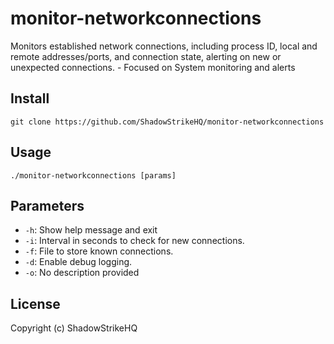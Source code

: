 # monitor-networkconnections
Monitors established network connections, including process ID, local and remote addresses/ports, and connection state, alerting on new or unexpected connections. - Focused on System monitoring and alerts

## Install
`git clone https://github.com/ShadowStrikeHQ/monitor-networkconnections`

## Usage
`./monitor-networkconnections [params]`

## Parameters
- `-h`: Show help message and exit
- `-i`: Interval in seconds to check for new connections.
- `-f`: File to store known connections.
- `-d`: Enable debug logging.
- `-o`: No description provided

## License
Copyright (c) ShadowStrikeHQ
